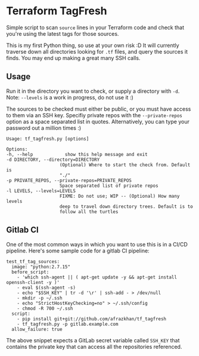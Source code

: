 # Terraform TagFresh

Simple script to scan `source` lines in your Terraform code and check that you're
using the latest tags for those sources.

This is my first Python thing, so use at your own risk :D It will currently traverse
down all directories looking for `.tf` files, and query the sources it finds. You
may end up making a great many SSH calls.

## Usage

Run it in the directory you want to check, or supply a directory with `-d`. Note:
`--levels` is a work in progress, do not use it :)

The sources to be checked must either be public, or you must have access to them
via an SSH key. Specifiy private repos with the `--private-repos` option as a
space separated list in quotes. Alternatively, you can type your password out
a million times :)

    Usage: tf_tagfresh.py [options]

    Options:
    -h, --help            show this help message and exit
    -d DIRECTORY, --directory=DIRECTORY
                        (Optional) Where to start the check from. Default is
                        "./"
    -p PRIVATE_REPOS, --private-repos=PRIVATE_REPOS
                        Space separated list of private repos
    -l LEVELS, --levels=LEVELS
                        FIXME: Do not use; WIP -- (Optional) How many levels
                        deep to travel down directory trees. Default is to
                        follow all the turtles
                        
## Gitlab CI

One of the most common ways in which you want to use this is in a CI/CD pipeline. 
Here's some sample code for a gitlab CI pipeline:

```
test_tf_tag_sources:
  image: "python:2.7.15"
  before_script:
    - 'which ssh-agent || ( apt-get update -y && apt-get install openssh-client -y )'
    - eval $(ssh-agent -s)
    - echo "$SSH_KEY" | tr -d '\r' | ssh-add - > /dev/null
    - mkdir -p ~/.ssh
    - echo "StrictHostKeyChecking=no" > ~/.ssh/config
    - chmod -R 700 ~/.ssh
  script:
    - pip install git+git://github.com/afrazkhan/tf_tagfresh
    - tf_tagfresh.py -p gitlab.example.com
  allow_failure: true
```

The above snippet expects a GitLab secret variable called `SSH_KEY` that contains the private key that can access all the repositories referenced.
